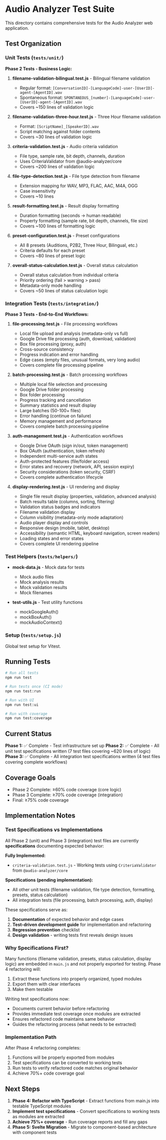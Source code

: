 # Audio Analyzer Test Suite

This directory contains comprehensive tests for the Audio Analyzer web application.

## Test Organization

### Unit Tests (`tests/unit/`)

**Phase 2 Tests - Business Logic:**

1. **filename-validation-bilingual.test.js** - Bilingual filename validation
   - Regular format: `[ConversationID]-[LanguageCode]-user-[UserID]-agent-[AgentID].wav`
   - Spontaneous format: `SPONTANEOUS_[number]-[LanguageCode]-user-[UserID]-agent-[AgentID].wav`
   - Covers ~150 lines of validation logic

2. **filename-validation-three-hour.test.js** - Three Hour filename validation
   - Format: `[ScriptName]_[SpeakerID].wav`
   - Script matching against folder contents
   - Covers ~30 lines of validation logic

3. **criteria-validation.test.js** - Audio criteria validation
   - File type, sample rate, bit depth, channels, duration
   - Uses CriteriaValidator from @audio-analyzer/core
   - Covers ~200 lines of validation logic

4. **file-type-detection.test.js** - File type detection from filename
   - Extension mapping for WAV, MP3, FLAC, AAC, M4A, OGG
   - Case insensitivity
   - Covers ~10 lines

5. **result-formatting.test.js** - Result display formatting
   - Duration formatting (seconds → human readable)
   - Property formatting (sample rate, bit depth, channels, file size)
   - Covers ~100 lines of formatting logic

6. **preset-configuration.test.js** - Preset configurations
   - All 8 presets (Auditions, P2B2, Three Hour, Bilingual, etc.)
   - Criteria defaults for each preset
   - Covers ~80 lines of preset logic

7. **overall-status-calculation.test.js** - Overall status calculation
   - Overall status calculation from individual criteria
   - Priority ordering (fail > warning > pass)
   - Metadata-only mode handling
   - Covers ~50 lines of status calculation logic

### Integration Tests (`tests/integration/`)

**Phase 3 Tests - End-to-End Workflows:**

1. **file-processing.test.js** - File processing workflows
   - Local file upload and analysis (metadata-only vs full)
   - Google Drive file processing (auth, download, validation)
   - Box file processing (proxy, auth)
   - Cross-source consistency
   - Progress indication and error handling
   - Edge cases (empty files, unusual formats, very long audio)
   - Covers complete file processing pipeline

2. **batch-processing.test.js** - Batch processing workflows
   - Multiple local file selection and processing
   - Google Drive folder processing
   - Box folder processing
   - Progress tracking and cancellation
   - Summary statistics and result display
   - Large batches (50-100+ files)
   - Error handling (continue on failure)
   - Memory management and performance
   - Covers complete batch processing pipeline

3. **auth-management.test.js** - Authentication workflows
   - Google Drive OAuth (sign in/out, token management)
   - Box OAuth (authentication, token refresh)
   - Independent multi-service auth states
   - Auth-protected features (file/folder access)
   - Error states and recovery (network, API, session expiry)
   - Security considerations (token security, CSRF)
   - Covers complete authentication lifecycle

4. **display-rendering.test.js** - UI rendering and display
   - Single file result display (properties, validation, advanced analysis)
   - Batch results table (columns, sorting, filtering)
   - Validation status badges and indicators
   - Filename validation display
   - Column visibility (metadata-only mode adaptation)
   - Audio player display and controls
   - Responsive design (mobile, tablet, desktop)
   - Accessibility (semantic HTML, keyboard navigation, screen readers)
   - Loading states and error states
   - Covers complete UI rendering pipeline

### Test Helpers (`tests/helpers/`)

- **mock-data.js** - Mock data for tests
  - Mock audio files
  - Mock analysis results
  - Mock validation results
  - Mock filenames

- **test-utils.js** - Test utility functions
  - mockGoogleAuth()
  - mockBoxAuth()
  - mockAudioContext()

### Setup (`tests/setup.js`)

Global test setup for Vitest.

## Running Tests

```bash
# Run all tests
npm run test

# Run tests once (CI mode)
npm run test:run

# Run with UI
npm run test:ui

# Run with coverage
npm run test:coverage
```

## Current Status

**Phase 1:** ✅ Complete - Test infrastructure set up
**Phase 2:** ✅ Complete - All unit test specifications written (7 test files covering ~620 lines of logic)
**Phase 3:** ✅ Complete - All integration test specifications written (4 test files covering complete workflows)

## Coverage Goals

- Phase 2 Complete: ≥60% code coverage (core logic)
- Phase 3 Complete: ≥70% code coverage (integration)
- Final: ≥75% code coverage

## Implementation Notes

### Test Specifications vs Implementations

All Phase 2 (unit) and Phase 3 (integration) test files are currently **specifications** documenting expected behavior:

**Fully Implemented:**
- `criteria-validation.test.js` - Working tests using `CriteriaValidator` from `@audio-analyzer/core`

**Specifications (pending implementation):**
- All other unit tests (filename validation, file type detection, formatting, presets, status calculation)
- All integration tests (file processing, batch processing, auth, display)

These specifications serve as:
1. **Documentation** of expected behavior and edge cases
2. **Test-driven development guide** for implementation and refactoring
3. **Regression prevention** checklist
4. **Design validation** - writing tests first reveals design issues

### Why Specifications First?

Many functions (filename validation, presets, status calculation, display logic) are embedded in `main.js` and not properly exported for testing. Phase 4 refactoring will:
1. Extract these functions into properly organized, typed modules
2. Export them with clear interfaces
3. Make them testable

Writing test specifications now:
- Documents current behavior before refactoring
- Provides immediate test coverage once modules are extracted
- Ensures refactored code maintains same behavior
- Guides the refactoring process (what needs to be extracted)

### Implementation Path

After Phase 4 refactoring completes:
1. Functions will be properly exported from modules
2. Test specifications can be converted to working tests
3. Run tests to verify refactored code matches original behavior
4. Achieve 70%+ code coverage goal

## Next Steps

1. **Phase 4: Refactor with TypeScript** - Extract functions from main.js into testable TypeScript modules
2. **Implement test specifications** - Convert specifications to working tests as modules are extracted
3. **Achieve 75%+ coverage** - Run coverage reports and fill any gaps
4. **Phase 5: Svelte Migration** - Migrate to component-based architecture with component tests
